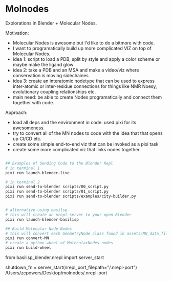 # Molnodes

Explorations in Blender + Molecular Nodes.


Motivation:

  - Molecular Nodes is awesome but I'd like to do a bitmore with code.
  - I want to programatically build up more complicated VIZ on top of Molecular Nodes.
  - idea 1: script to load a PDB, split by style and apply a color scheme or maybe make the ligand glow
  - idea 2: take a PDB and an MSA and make a video/viz where conservation is moving sidechaines
  - idea 3: create an interatomic nodetype that can be used to express inter-atomic or inter-residue connections for things like NMR Noesy, evolutionary coupling relationships etc.
  - main need: be able to create Nodes programatically and connect them together with code.


Approach:

  - load all deps and the environment in code. used pixi for its awesomeness.
  - try to convert all of the MN nodes to code with the idea that that opens up CI/CD etc.
  - create some simple end-to-end viz that can be invoked as a pixi task
  - create some more complicated viz that links nodes together.


```sh

## Examples of Sending Code to the Blender Repl
# in terminal 1
pixi run launch-blender-live

# in terminal 2
pixi run send-to-blender scripts/00_script.py
pixi run send-to-blender scripts/01_script.py
pixi run send-to-blender scripts/examples/city-builder.py


# alternative using basilsp
# this will create an nrepl server to your open Blender
pixi run launch-blender-basilisp

## Build Molecular Node Nodes
# this will convert each GeometryNode class found in assets/MN_data_file_4.2.blend to a pythonclass
pixi run convert-MN
# create a python wheel of MolecularNodes nodes
pixi run build-wheel
```

from basilisp_blender.nrepl import server_start

shutdown_fn = server_start(nrepl_port_filepath="<project-root-path>/.nrepl-port")
/Users/zcpowers/Desktop/molnodes/.nrepl-port
